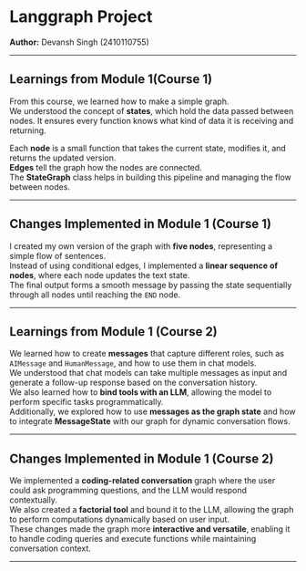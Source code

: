 # Langgraph Project

**Author:** Devansh Singh (2410110755)

---

## Learnings from Module 1(Course 1)

From this course, we learned how to make a simple graph.  
We understood the concept of **states**, which hold the data passed between nodes. It ensures every function knows what kind of data it is receiving and returning.  

Each **node** is a small function that takes the current state, modifies it, and returns the updated version.  
**Edges** tell the graph how the nodes are connected.  
The **StateGraph** class helps in building this pipeline and managing the flow between nodes.

---

## Changes Implemented in Module 1 (Course 1)

I created my own version of the graph with **five nodes**, representing a simple flow of sentences.  
Instead of using conditional edges, I implemented a **linear sequence of nodes**, where each node updates the text state.  
The final output forms a smooth message by passing the state sequentially through all nodes until reaching the `END` node.

---

## Learnings from Module 1 (Course 2)

We learned how to create **messages** that capture different roles, such as `AIMessage` and `HumanMessage`, and how to use them in chat models.  
We understood that chat models can take multiple messages as input and generate a follow-up response based on the conversation history.  
We also learned how to **bind tools with an LLM**, allowing the model to perform specific tasks programmatically.  
Additionally, we explored how to use **messages as the graph state** and how to integrate **MessageState** with our graph for dynamic conversation flows.

---

## Changes Implemented in Module 1 (Course 2)

We implemented a **coding-related conversation** graph where the user could ask programming questions, and the LLM would respond contextually.  
We also created a **factorial tool** and bound it to the LLM, allowing the graph to perform computations dynamically based on user input.  
These changes made the graph more **interactive and versatile**, enabling it to handle coding queries and execute functions while maintaining conversation context.

---
